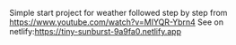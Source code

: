 Simple start project for weather followed step by step from https://www.youtube.com/watch?v=MIYQR-Ybrn4
See on netlify:https://tiny-sunburst-9a9fa0.netlify.app
